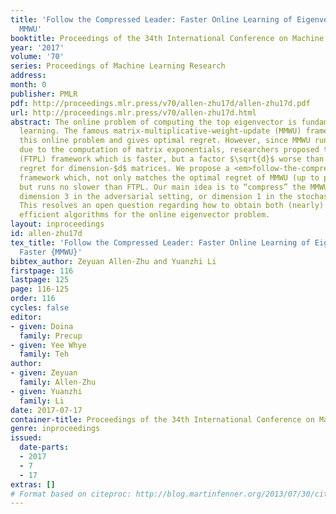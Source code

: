 ```yaml
---
title: 'Follow the Compressed Leader: Faster Online Learning of Eigenvectors and Faster
  MMWU'
booktitle: Proceedings of the 34th International Conference on Machine Learning
year: '2017'
volume: '70'
series: Proceedings of Machine Learning Research
address: 
month: 0
publisher: PMLR
pdf: http://proceedings.mlr.press/v70/allen-zhu17d/allen-zhu17d.pdf
url: http://proceedings.mlr.press/v70/allen-zhu17d.html
abstract: The online problem of computing the top eigenvector is fundamental to machine
  learning. The famous matrix-multiplicative-weight-update (MMWU) framework solves
  this online problem and gives optimal regret. However, since MMWU runs very slow
  due to the computation of matrix exponentials, researchers proposed the follow-the-perturbed-leader
  (FTPL) framework which is faster, but a factor $\sqrt{d}$ worse than the optimal
  regret for dimension-$d$ matrices. We propose a <em>follow-the-compressed-leader</em>
  framework which, not only matches the optimal regret of MMWU (up to polylog factors),
  but runs no slower than FTPL. Our main idea is to “compress” the MMWU strategy to
  dimension 3 in the adversarial setting, or dimension 1 in the stochastic setting.
  This resolves an open question regarding how to obtain both (nearly) optimal and
  efficient algorithms for the online eigenvector problem.
layout: inproceedings
id: allen-zhu17d
tex_title: 'Follow the Compressed Leader: Faster Online Learning of Eigenvectors and
  Faster {MMWU}'
bibtex_author: Zeyuan Allen-Zhu and Yuanzhi Li
firstpage: 116
lastpage: 125
page: 116-125
order: 116
cycles: false
editor:
- given: Doina
  family: Precup
- given: Yee Whye
  family: Teh
author:
- given: Zeyuan
  family: Allen-Zhu
- given: Yuanzhi
  family: Li
date: 2017-07-17
container-title: Proceedings of the 34th International Conference on Machine Learning
genre: inproceedings
issued:
  date-parts:
  - 2017
  - 7
  - 17
extras: []
# Format based on citeproc: http://blog.martinfenner.org/2013/07/30/citeproc-yaml-for-bibliographies/
---
```

